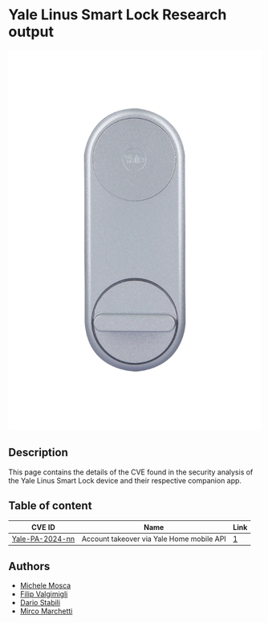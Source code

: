 # Yale Linus Smart Lock Research output

![Yale Linus Smart Lock](images/yale-lock.png)

## Description

This page contains the details of the CVE found in the security analysis of the Yale Linus Smart Lock device and their respective companion app.

## Table of content

| CVE ID | Name | Link |
| ------ | ---- | ---- |
| [Yale-PA-2024-nn](https://www.assaabloy.com/group/en/about-us/product-security/security-advisory) | Account takeover via Yale Home mobile API | [1](Yale-Home-API/Yale-PA-2024-nn.md) |

## Authors

 - [Michele Mosca](https://github.com/MicheleMosca)
 - [Filip Valgimigli](http://personale.unimore.it/Rubrica/dettaglio/filgimigli)
 - [Dario Stabili](https://www.unibo.it/sitoweb/dario.stabili) 
 - [Mirco Marchetti](https://personale.unimore.it/rubrica/dettaglio/mmarchetti)